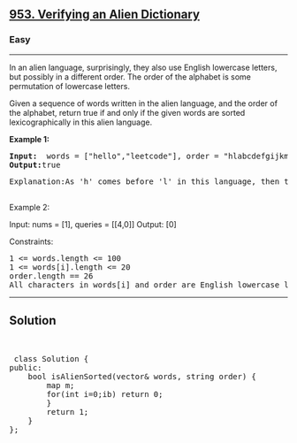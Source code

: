 
<h2><a href="https://leetcode.com/problems/verifying-an-alien-dictionary/description/">953. Verifying an Alien Dictionary</a></h2>
<h3>Easy</h3>
<hr>
<div><p>
In an alien language, surprisingly, they also use English lowercase letters, but possibly in a different order. The order of the alphabet is some permutation of lowercase letters.

Given a sequence of words written in the alien language, and the order of the alphabet, return true if and only if the given words are sorted lexicographically in this alien language.

 
</p>


<p><strong>Example 1:</strong></p>
<pre><strong>Input:</strong>  words = ["hello","leetcode"], order = "hlabcdefgijkmnopqrstuvwxyz"
<strong>Output:</strong>true
</pre>
<pre>
Explanation:As 'h' comes before 'l' in this language, then the sequence is sorted.
  </pre>
  
Example 2:

Input: nums = [1], queries = [[4,0]]
Output: [0]
 

Constraints:
<pre>
1 <= words.length <= 100
1 <= words[i].length <= 20
order.length == 26
All characters in words[i] and order are English lowercase letters.
</pre>
<hr>
 <h2><strong><b>Solution</b></strong></h2>
 <br>
 <pre>
 class Solution {
public:
    bool isAlienSorted(vector<string>& words, string order) {
        map<char,char> m;
        for(int i=0;i<order.size();i++)
        {
            m[order[i]]=(char)('a'+i);
        }
        // for(auto it: m) cout<<it.first<<" "<<it.second<<"\n";
        for(int i=1;i<words.size();i++)
        {
            string a=words[i-1],b=words[i];
            for(int j=0;j<a.size();j++) a[j]=m[a[j]];
            for(int j=0;j<b.size();j++) b[j]=m[b[j]];
            // cout<<a<<" " <<b<<"\n";
            if(a>b) return 0;
        }
        return 1;
    }
};
          
 </pre>

